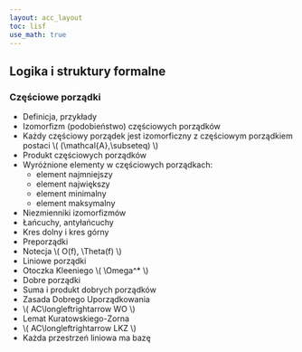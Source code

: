 ```yaml
---
layout: acc_layout
toc: lisf
use_math: true
---
```


Logika i struktury formalne
---

### Częściowe porządki

* Definicja, przykłady
* Izomorfizm (podobieństwo) częściowych porządków
* Każdy częściowy porządek jest izomorficzny z częściowym porządkiem postaci \\( (\mathcal{A},\subseteq) \\)
* Produkt częściowych porządków
* Wyróżnione elementy w częściowych porządkach:
  * element najmniejszy
  * element największy
  * element minimalny
  * element maksymalny
* Niezmienniki izomorfizmów
* Łańcuchy, antyłańcuchy
* Kres dolny i kres górny
* Preporządki
* Notecja \\( O(f), \Theta(f) \\)
* Liniowe porządki
* Otoczka Kleeniego \\( \Omega^* \\)
* Dobre porządki
* Suma i produkt dobrych porządków
* Zasada Dobrego Uporządkowania
* \\( AC\longleftrightarrow WO \\)
* Lemat Kuratowskiego-Zorna
* \\( AC\longleftrightarrow LKZ \\)
* Każda przestrzeń liniowa ma bazę
    